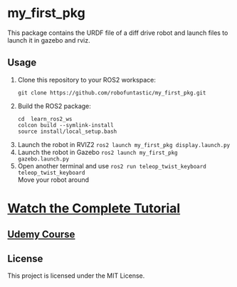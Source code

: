 # my_first_pkg
This package contains the URDF file of a diff drive robot and launch files to launch it in gazebo and rviz.

## Usage
1. Clone this repository to your ROS2 workspace:
   ```shell
   git clone https://github.com/robofuntastic/my_first_pkg.git
2. Build the ROS2 package:
   ```shell
   cd  learn_ros2_ws
   colcon build --symlink-install
   source install/local_setup.bash
3. Launch the robot in RVIZ2
   ```ros2 launch my_first_pkg display.launch.py```
4. Launch the robot in Gazebo
   ```ros2 launch my_first_pkg gazebo.launch.py```
5. Open another terminal and use
   ```ros2 run teleop_twist_keyboard teleop_twist_keyboard```\
   Move your robot around

# [Watch the Complete Tutorial](https://youtu.be/Vbh3--etiwg)
## [Udemy Course](https://www.udemy.com/course/ros2-for-beginners-build-your-first-robot-with-esp32/?referralCode=F34735B28D1210013C61)
## License
This project is licensed under the MIT License.
